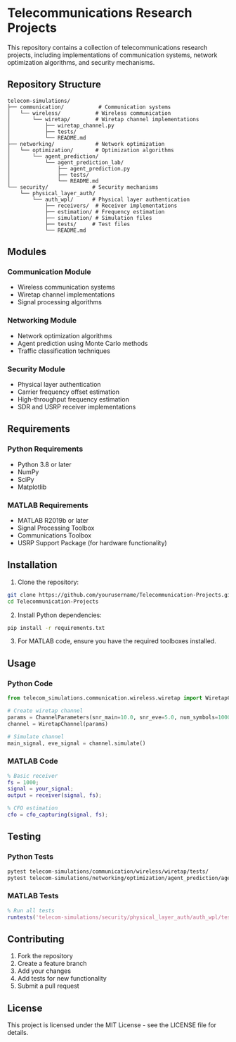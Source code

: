 # Telecommunications Research Projects

This repository contains a collection of telecommunications research projects, including implementations of communication systems, network optimization algorithms, and security mechanisms.

## Repository Structure

```
telecom-simulations/
├── communication/           # Communication systems
│   └── wireless/           # Wireless communication
│       └── wiretap/        # Wiretap channel implementations
│           ├── wiretap_channel.py
│           ├── tests/
│           └── README.md
├── networking/             # Network optimization
│   └── optimization/       # Optimization algorithms
│       └── agent_prediction/
│           └── agent_prediction_lab/
│               ├── agent_prediction.py
│               ├── tests/
│               └── README.md
└── security/              # Security mechanisms
    └── physical_layer_auth/
        └── auth_wpl/      # Physical layer authentication
            ├── receivers/  # Receiver implementations
            ├── estimation/ # Frequency estimation
            ├── simulation/ # Simulation files
            ├── tests/     # Test files
            └── README.md
```

## Modules

### Communication Module
- Wireless communication systems
- Wiretap channel implementations
- Signal processing algorithms

### Networking Module
- Network optimization algorithms
- Agent prediction using Monte Carlo methods
- Traffic classification techniques

### Security Module
- Physical layer authentication
- Carrier frequency offset estimation
- High-throughput frequency estimation
- SDR and USRP receiver implementations

## Requirements

### Python Requirements
- Python 3.8 or later
- NumPy
- SciPy
- Matplotlib

### MATLAB Requirements
- MATLAB R2019b or later
- Signal Processing Toolbox
- Communications Toolbox
- USRP Support Package (for hardware functionality)

## Installation

1. Clone the repository:
```bash
git clone https://github.com/yourusername/Telecommunication-Projects.git
cd Telecommunication-Projects
```

2. Install Python dependencies:
```bash
pip install -r requirements.txt
```

3. For MATLAB code, ensure you have the required toolboxes installed.

## Usage

### Python Code
```python
from telecom_simulations.communication.wireless.wiretap import WiretapChannel, ChannelParameters

# Create wiretap channel
params = ChannelParameters(snr_main=10.0, snr_eve=5.0, num_symbols=1000, modulation='BPSK')
channel = WiretapChannel(params)

# Simulate channel
main_signal, eve_signal = channel.simulate()
```

### MATLAB Code
```matlab
% Basic receiver
fs = 1000;
signal = your_signal;
output = receiver(signal, fs);

% CFO estimation
cfo = cfo_capturing(signal, fs);
```

## Testing

### Python Tests
```bash
pytest telecom-simulations/communication/wireless/wiretap/tests/
pytest telecom-simulations/networking/optimization/agent_prediction/agent_prediction_lab/tests/
```

### MATLAB Tests
```matlab
% Run all tests
runtests('telecom-simulations/security/physical_layer_auth/auth_wpl/tests')
```

## Contributing

1. Fork the repository
2. Create a feature branch
3. Add your changes
4. Add tests for new functionality
5. Submit a pull request

## License

This project is licensed under the MIT License - see the LICENSE file for details.
